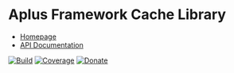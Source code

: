 # Aplus Framework Cache Library

- [Homepage](https://the-framework.gitlab.io/libraries/cache.html)
- [API Documentation](https://the-framework.gitlab.io/libraries/cache/docs/)

[![Build](https://gitlab.com/the-framework/libraries/cache/badges/master/pipeline.svg)](https://gitlab.com/the-framework/libraries/cache/-/jobs)
[![Coverage](https://gitlab.com/the-framework/libraries/cache/badges/master/coverage.svg?job=test:php)](https://the-framework.gitlab.io/libraries/cache/coverage/)
[![Donate](https://img.shields.io/badge/Donate-PayPal-blue.svg)](https://www.paypal.com/cgi-bin/webscr?cmd=_s-xclick&hosted_button_id=NGBNW5PY4VSJ4)
